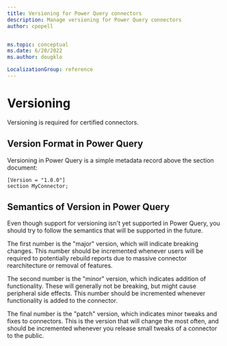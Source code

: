 ```yaml
---
title: Versioning for Power Query connectors
description: Manage versioning for Power Query connectors
author: cpopell


ms.topic: conceptual
ms.date: 6/20/2022
ms.author: dougklo

LocalizationGroup: reference
---
```


# Versioning

Versioning is required for certified connectors.

## Version Format in Power Query

Versioning in Power Query is a simple metadata record above the section document:

```powerquery-m
[Version = "1.0.0"]
section MyConnector;
```

## Semantics of Version in Power Query

Even though support for versioning isn't yet supported in Power Query, you should try to follow the semantics that will be supported in the future.

The first number is the "major" version, which will indicate breaking changes. This number should be incremented whenever users will be required to potentially rebuild reports due to massive connector rearchitecture or removal of features.

The second number is the "minor" version, which indicates addition of functionality. These will generally not be breaking, but might cause peripheral side effects. This number should be incremented whenever functionality is added to the connector.

The final number is the "patch" version, which indicates minor tweaks and fixes to connectors. This is the version that will change the most often, and should be incremented whenever you release small tweaks of a connector to the public.
